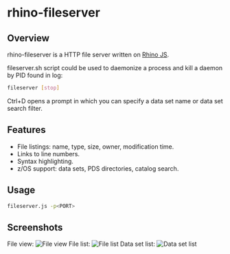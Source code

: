 rhino-fileserver
=========

Overview
-----------
rhino-fileserver is a HTTP file server written on [Rhino JS].

fileserver.sh script could be used to daemonize a process and kill a daemon by PID found in log:
```sh
fileserver [stop]
```

Ctrl+D opens a prompt in which you can specify a data set name or data set search filter.

Features
-----------
  - File listings: name, type, size, owner, modification time.
  - Links to line numbers.
  - Syntax highlighting.
  - z/OS support: data sets, PDS directories, catalog search.

Usage
-----------
```sh
fileserver.js -p<PORT>
```

Screenshots
-----------
File view:
![File view](http://i.imgur.com/konbNk4.png "File view")
File list:
![File list](http://i.imgur.com/MinO4r8.png "File list")
Data set list:
![Data set list](http://i.imgur.com/CiAONEy.png "Data set list")

[Rhino JS]:https://developer.mozilla.org/en-US/docs/Mozilla/Projects/Rhino